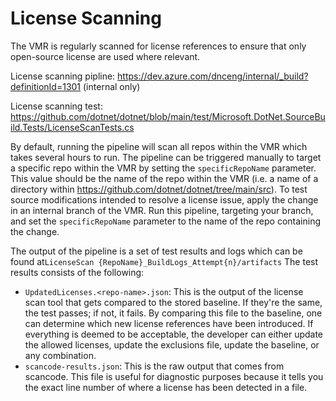 # License Scanning

The VMR is regularly scanned for license references to ensure that only open-source license are used where relevant.

License scanning pipline: https://dev.azure.com/dnceng/internal/_build?definitionId=1301 (internal only)

License scanning test: https://github.com/dotnet/dotnet/blob/main/test/Microsoft.DotNet.SourceBuild.Tests/LicenseScanTests.cs

By default, running the pipeline will scan all repos within the VMR which takes several hours to run.
The pipeline can be triggered manually to target a specific repo within the VMR by setting the `specificRepoName` parameter.
This value should be the name of the repo within the VMR (i.e. a name of a directory within https://github.com/dotnet/dotnet/tree/main/src).
To test source modifications intended to resolve a license issue, apply the change in an internal branch of the VMR.
Run this pipeline, targeting your branch, and set the `specificRepoName` parameter to the name of the repo containing the change.

The output of the pipeline is a set of test results and logs which can be found at`LicenseScan {RepoName}_BuildLogs_Attempt{n}/artifacts`
The test results consists of the following:

* `UpdatedLicenses.<repo-name>.json`: This is the output of the license scan tool that gets compared to the stored baseline.
If they're the same, the test passes; if not, it fails.
By comparing this file to the baseline, one can determine which new license references have been introduced.
If everything is deemed to be acceptable, the developer can either update the allowed licenses, update the exclusions file, update the baseline, or any combination.
* `scancode-results.json`: This is the raw output that comes from scancode.
This file is useful for diagnostic purposes because it tells you the exact line number of where a license has been detected in a file.
